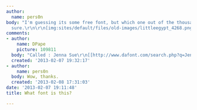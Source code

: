 ```yaml
---
author:
  name: pers0n
body: "I'm guessing its some free font, but which one out of the thousands, I'm not
  sure.\r\n\r\n[img:sites/default/files/old-images/littleegypt_4268.png]"
comments:
- author:
    name: DPape
    picture: 109811
  body: "Called : Jenna Sue\r\n[[http://www.dafont.com/search.php?q=Jenna&text=Little%20Egypt]][img:sites/default/files/old-images/little1_3652.jpg]"
  created: '2013-02-07 19:32:17'
- author:
    name: pers0n
  body: Wow, thanks.
  created: '2013-02-08 17:31:03'
date: '2013-02-07 19:11:48'
title: What font is this?

---
```

